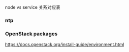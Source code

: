 
node vs service 关系对应表



### ntp

### OpenStack packages
https://docs.openstack.org/install-guide/environment.html